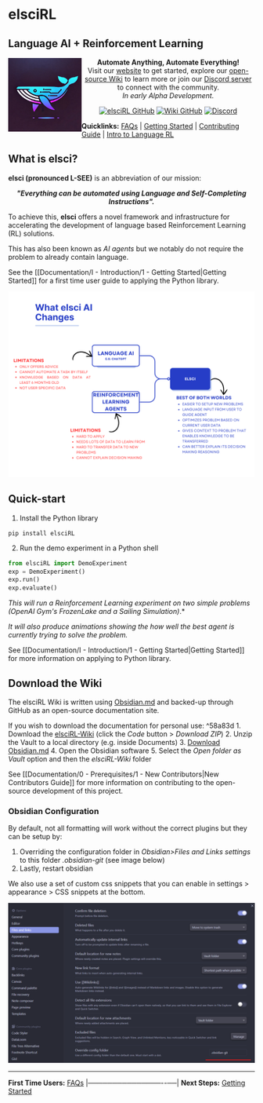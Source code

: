# elsciRL
## Language AI + Reinforcement Learning

<a href="https://elsci.org"><img src="https://raw.githubusercontent.com/pdfosborne/elsciRL-Wiki/refs/heads/main/Resources/images/elsci-whale-logo.png" align="left" height="150" width="150" ></a>

<div align="center">

<b>Automate Anything, Automate Everything!</b>
<br>
Visit our <a href="https://elsci.org">website</a> to get started, explore our <a href="https://github.com/pdfosborne/elsciRL-Wiki">open-source Wiki</a> to learn more or join our <a href="https://discord.gg/GgaqcrYCxt">Discord server</a> to connect with the community.
<br>
<i>In early Alpha Development.</i>
</div>

<div align="center">

<a href="https://github.com/pdfosborne/elsciRL">![elsciRL GitHub](https://img.shields.io/github/stars/pdfosborne/elsciRL?style=for-the-badge&logo=github&label=elsciRL&link=https%3A%2F%2Fgithub.com%2Fpdfosborne%2FelsciRL)</a> <a href="https://github.com/pdfosborne/elsciRL-Wiki">![Wiki GitHub](https://img.shields.io/github/stars/pdfosborne/elsciRL-Wiki?style=for-the-badge&logo=github&label=elsciRL-Wiki&link=https%3A%2F%2Fgithub.com%2Fpdfosborne%2FelsciRL-Wiki)</a> <a href="https://discord.gg/GgaqcrYCxt">![Discord](https://img.shields.io/discord/1310579689315893248?style=for-the-badge&logo=discord&label=Discord&link=https%3A%2F%2Fdiscord.com%2Fchannels%2F1184202186469683200%2F1184202186998173878)</a>
</div>


**Quicklinks:**  [FAQs](<./FAQs.md>) | [Getting Started](<./Documentation/I - Introduction/1 - Getting Started.md>) | [Contributing Guide](<./Documentation/0 - Prerequisites/1 - New Contributors.md>) | [Intro to Language RL](<./Documentation/III - Language RL/1 - Introduction to Language RL.md>)



## What is elsci?

**elsci (pronounced L-SEE)** is an abbreviation of our mission: 

<div align="center">
 <b><i>"Everything can be automated using Language and Self-Completing Instructions".</i></b>
</div>

To achieve this, **elsci** offers a novel framework and infrastructure for accelerating the development of language based Reinforcement Learning (RL) solutions.

This has also been known as *AI agents* but we notably do not require the problem to already contain language.

See the [[Documentation/I - Introduction/1 - Getting Started|Getting Started]] for a first time user guide to applying the Python library. 

<img src="https://github.com/pdfosborne/elsciRL-Wiki/blob/main/Resources/images/elsciRL-key-benefits-AI.png?raw=true" />

## Quick-start

1. Install the Python library
```
pip install elsciRL
```
2. Run the demo experiment in a Python shell
```python
from elsciRL import DemoExperiment
exp = DemoExperiment()
exp.run()
exp.evaluate()
``` 
*This will run a Reinforcement Learning experiment on two simple problems (OpenAI Gym's FrozenLake and a Sailing Simulation)*.* 

*It will also produce animations showing the how well the best agent is currently trying to solve the problem.*

See [[Documentation/I - Introduction/1 - Getting Started|Getting Started]] for more information on applying to Python library.

## Download the Wiki

The elsciRL Wiki is written using [Obsidian.md](https://obsidian.md/) and backed-up through GitHub as an open-source documentation site. 

If you wish to download the documentation for personal use: ^58a83d
	1. Download the [elsciRL-Wiki](https://github.com/pdfosborne/elsciRL-Wiki/tree/main) (click the *Code* button > *Download ZIP*)
	2. Unzip the Vault to a local directory (e.g. inside Documents)
	3. [Download Obsidian.md](https://obsidian.md/download)
	4. Open the Obsidian software
	5. Select the *Open folder as Vault* option and then the *elsciRL-Wiki* folder 

See [[Documentation/0 - Prerequisites/1 - New Contributors|New Contributors Guide]] for more information on contributing to the open-source development of this project.

### Obsidian Configuration

By default, not all formatting will work without the correct plugins but they can be setup by:
1. Overriding the configuration folder in *Obsidian>Files and Links settings* to this folder *.obsidian-git* (see image below)
2. Lastly, restart obsidian

We also use a set of custom css snippets that you can enable in settings > appearance > CSS snippets at the bottom.

![osbsidian\_settings](https://raw.githubusercontent.com/pdfosborne/elsciRL-Wiki/refs/heads/main/Documentation/0%20-%20Prerequisites/attachments/Obsidian%20settings.png)

--- 

**First Time Users:** [FAQs](<./FAQs.md>) |───────────────--──| **Next Steps:** [Getting Started](<./Documentation/I - Introduction/1 - Getting Started.md>)
